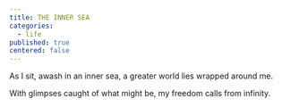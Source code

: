 ```yaml
---
title: THE INNER SEA
categories:
  - life
published: true
centered: false
---
```

As I sit, 
awash
in an inner sea,
a greater world
lies wrapped
around me.

With glimpses caught
of what might be,
my freedom calls
from infinity.
